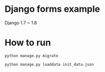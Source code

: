 # Django forms example
Django 1.7 ~ 1.8

# How to run
`python manage.py migrate`

`python manage.py loaddata init_data.json`
